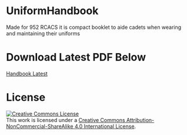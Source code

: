 # UniformHandbook
Made for 952 RCACS it is compact booklet to aide cadets when wearing and maintaining their uniforms

# Download Latest PDF Below

<a href="https://github.com/tomkap011/UniformHandbook/raw/main/Unifrom%20Handbook.pdf">Handbook Latest</a>

# License 
<a rel="license" href="http://creativecommons.org/licenses/by-nc-sa/4.0/"><img alt="Creative Commons License" style="border-width:0" src="https://i.creativecommons.org/l/by-nc-sa/4.0/88x31.png" /></a><br />This work is licensed under a <a rel="license" href="http://creativecommons.org/licenses/by-nc-sa/4.0/">Creative Commons Attribution-NonCommercial-ShareAlike 4.0 International License</a>.

